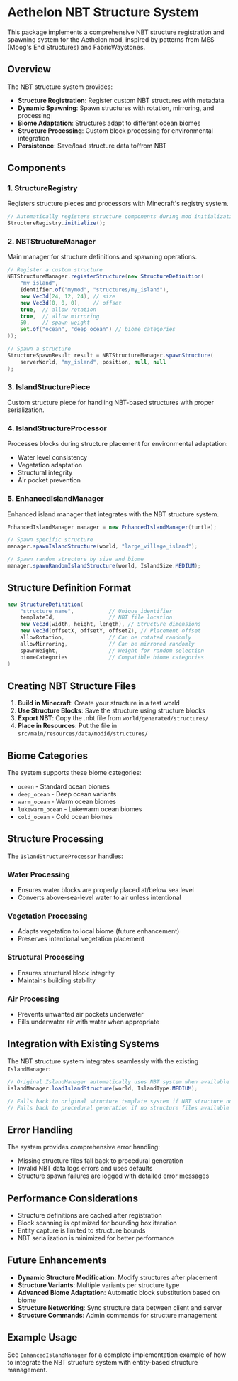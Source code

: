 # Aethelon NBT Structure System

This package implements a comprehensive NBT structure registration and spawning system for the Aethelon mod, inspired by patterns from MES (Moog's End Structures) and FabricWaystones.

## Overview

The NBT structure system provides:
- **Structure Registration**: Register custom NBT structures with metadata
- **Dynamic Spawning**: Spawn structures with rotation, mirroring, and processing
- **Biome Adaptation**: Structures adapt to different ocean biomes
- **Structure Processing**: Custom block processing for environmental integration
- **Persistence**: Save/load structure data to/from NBT

## Components

### 1. StructureRegistry
Registers structure pieces and processors with Minecraft's registry system.

```java
// Automatically registers structure components during mod initialization
StructureRegistry.initialize();
```

### 2. NBTStructureManager
Main manager for structure definitions and spawning operations.

```java
// Register a custom structure
NBTStructureManager.registerStructure(new StructureDefinition(
    "my_island",
    Identifier.of("mymod", "structures/my_island"),
    new Vec3d(24, 12, 24), // size
    new Vec3d(0, 0, 0),    // offset
    true,  // allow rotation
    true,  // allow mirroring
    50,    // spawn weight
    Set.of("ocean", "deep_ocean") // biome categories
));

// Spawn a structure
StructureSpawnResult result = NBTStructureManager.spawnStructure(
    serverWorld, "my_island", position, null, null
);
```

### 3. IslandStructurePiece
Custom structure piece for handling NBT-based structures with proper serialization.

### 4. IslandStructureProcessor
Processes blocks during structure placement for environmental adaptation:
- Water level consistency
- Vegetation adaptation
- Structural integrity
- Air pocket prevention

### 5. EnhancedIslandManager
Enhanced island manager that integrates with the NBT structure system.

```java
EnhancedIslandManager manager = new EnhancedIslandManager(turtle);

// Spawn specific structure
manager.spawnIslandStructure(world, "large_village_island");

// Spawn random structure by size and biome
manager.spawnRandomIslandStructure(world, IslandSize.MEDIUM);
```

## Structure Definition Format

```java
new StructureDefinition(
    "structure_name",           // Unique identifier
    templateId,                 // NBT file location
    new Vec3d(width, height, length), // Structure dimensions
    new Vec3d(offsetX, offsetY, offsetZ), // Placement offset
    allowRotation,              // Can be rotated randomly
    allowMirroring,             // Can be mirrored randomly
    spawnWeight,                // Weight for random selection
    biomeCategories             // Compatible biome categories
)
```

## Creating NBT Structure Files

1. **Build in Minecraft**: Create your structure in a test world
2. **Use Structure Blocks**: Save the structure using structure blocks
3. **Export NBT**: Copy the .nbt file from `world/generated/structures/`
4. **Place in Resources**: Put the file in `src/main/resources/data/modid/structures/`

## Biome Categories

The system supports these biome categories:
- `ocean` - Standard ocean biomes
- `deep_ocean` - Deep ocean variants
- `warm_ocean` - Warm ocean biomes
- `lukewarm_ocean` - Lukewarm ocean biomes
- `cold_ocean` - Cold ocean biomes

## Structure Processing

The `IslandStructureProcessor` handles:

### Water Processing
- Ensures water blocks are properly placed at/below sea level
- Converts above-sea-level water to air unless intentional

### Vegetation Processing
- Adapts vegetation to local biome (future enhancement)
- Preserves intentional vegetation placement

### Structural Processing
- Ensures structural block integrity
- Maintains building stability

### Air Processing
- Prevents unwanted air pockets underwater
- Fills underwater air with water when appropriate

## Integration with Existing Systems

The NBT structure system integrates seamlessly with the existing `IslandManager`:

```java
// Original IslandManager automatically uses NBT system when available
islandManager.loadIslandStructure(world, IslandType.MEDIUM);

// Falls back to original structure template system if NBT structure not found
// Falls back to procedural generation if no structure files available
```

## Error Handling

The system provides comprehensive error handling:
- Missing structure files fall back to procedural generation
- Invalid NBT data logs errors and uses defaults
- Structure spawn failures are logged with detailed error messages

## Performance Considerations

- Structure definitions are cached after registration
- Block scanning is optimized for bounding box iteration
- Entity capture is limited to structure bounds
- NBT serialization is minimized for better performance

## Future Enhancements

- **Dynamic Structure Modification**: Modify structures after placement
- **Structure Variants**: Multiple variants per structure type
- **Advanced Biome Adaptation**: Automatic block substitution based on biome
- **Structure Networking**: Sync structure data between client and server
- **Structure Commands**: Admin commands for structure management

## Example Usage

See `EnhancedIslandManager` for a complete implementation example of how to integrate the NBT structure system with entity-based structure management.